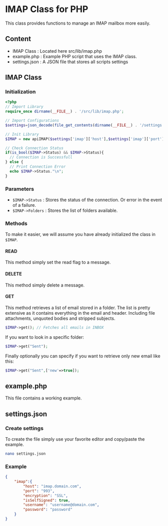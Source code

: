 # IMAP Class for PHP
This class provides functions to manage an IMAP mailbox more easily.

## Content
 - IMAP Class : Located here src/lib/imap.php
 - example.php : Example PHP script that uses the IMAP class.
 - settings.json : A JSON file that stores all scripts settings

## IMAP Class
### Initialization
```PHP
<?php
// Import Library
require_once dirname(__FILE__) . '/src/lib/imap.php';

// Import Configurations
$settings=json_decode(file_get_contents(dirname(__FILE__) . '/settings.json'),true);

// Init Library
$IMAP = new apiIMAP($settings['imap']['host'],$settings['imap']['port'],$settings['imap']['encryption'],$settings['imap']['username'],$settings['imap']['password'],$settings['imap']['isSelfSigned']);

// Check Connection Status
if(is_bool($IMAP->Status) && $IMAP->Status){
  // Connection is Successfull
} else {
  // Print Connection Error
  echo $IMAP->Status."\n";
}
```
### Parameters
 - ```$IMAP->Status``` : Stores the status of the connection. Or error in the event of a failure.
 - ```$IMAP->Folders``` : Stores the list of folders available.
### Methods
To make it easier, we will assume you have already initialized the class in ```$IMAP```.
#### READ
This method simply set the read flag to a message.
#### DELETE
This method simply delete a message.
#### GET
This method retrieves a list of email stored in a folder. The list is pretty extensive as it contains everything in the email and header. Including file attachments, unquoted bodies and stripped subjects.
```PHP
$IMAP->get(); // Fetches all emails in INBOX
```
If you want to look in a specific folder:
```PHP
$IMAP->get("Sent");
```
Finally optionally you can specify if you want to retrieve only new email like this:
```PHP
$IMAP->get("Sent",['new'=>true]);
```

## example.php
This file contains a working example.

## settings.json
### Create settings
To create the file simply use your favorite editor and copy/paste the example.
```BASH
nano settings.json
```
### Example
```JSON
{
    "imap":{
        "host": "imap.domain.com",
        "port": "993",
        "encryption": "SSL",
        "isSelfSigned": true,
        "username": "username@domain.com",
        "password": "password"
    }
}
```
